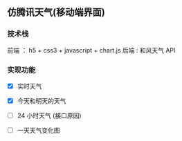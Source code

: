 ## 仿腾讯天气(移动端界面)

### 技术栈

前端 ： h5 + css3 + javascript + chart.js
后端 : 和风天气 API

### 实现功能

-   [x] 实时天气

-   [x] 今天和明天的天气

-   [ ] 24 小时天气 (接口原因)

-   [ ] 一天天气变化图
